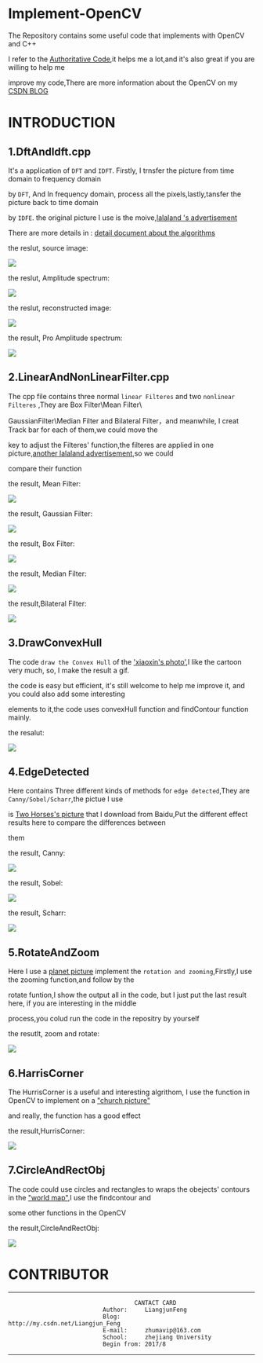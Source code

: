 # Implement-OpenCV
The Repository contains some useful code that implements with OpenCV and C++  

I refer to the [Authoritative Code](https://github.com/opencv/opencv),it helps me a lot,and it's also great if you are willing to help me

improve my code,There are more information about the OpenCV on my [CSDN BLOG](http://write.blog.csdn.net/postlist)

# INTRODUCTION

## 1.DftAndIdft.cpp
It's a application of `DFT` and `IDFT`. Firstly, I trnsfer the picture from time domain to frequency domain

by `DFT`, And In frequency domain, process all the pixels,lastly,tansfer the picture back to time domain

by `IDFE`. the original picture I use is the moive,[lalaland 's advertisement](https://github.com/LiangjunFeng/Implement-OpenCV/blob/master/Picture/DftAndIdft/lalaland_2.jpg) 

There are more details in :  [detail document about the algorithms](http://blog.csdn.net/baimafujinji/article/details/51724371)

the reslut, source image:

  
  ![](https://github.com/LiangjunFeng/Implement-OpenCV/blob/master/Picture/DftAndIdft/Source%20Image.png)
 


the reslut, Amplitude spectrum:

  
  ![](https://github.com/LiangjunFeng/Implement-OpenCV/blob/master/Picture/DftAndIdft/Amplitude%20spectrum.png) 
 


the reslut, reconstructed image:


  
  ![](https://github.com/LiangjunFeng/Implement-OpenCV/blob/master/Picture/DftAndIdft/reconstructed%20image.png) 


the result, Pro Amplitude spectrum:

  
  ![](https://github.com/LiangjunFeng/Implement-OpenCV/blob/master/Picture/DftAndIdft/Pro%20Amplitude%20spectrum.png) 
  
 
## 2.LinearAndNonLinearFilter.cpp
The cpp file contains three normal `linear Filteres` and two `nonlinear Filteres` ,They are Box Filter\Mean Filter\
 
GaussianFilter\Median Filter and Bilateral Filter，and meanwhile, I creat Track bar for each of them,we could move the 
 
key to adjust the Filteres' function,the filteres are applied in one picture,[another lalaland advertisement](https://github.com/LiangjunFeng/Implement-OpenCV/blob/master/Picture/LinearAndNonlinearFilter/lalaland_1.jpeg),so we could 
 
compare their function
 
the result, Mean Filter:
 
![](https://github.com/LiangjunFeng/Implement-OpenCV/blob/master/Picture/LinearAndNonlinearFilter/Median.png)
 
the result, Gaussian Filter:
 
![](https://github.com/LiangjunFeng/Implement-OpenCV/blob/master/Picture/LinearAndNonlinearFilter/Gaussian.png)
 
the result, Box Filter:
 
![](https://github.com/LiangjunFeng/Implement-OpenCV/blob/master/Picture/LinearAndNonlinearFilter/BoxFilter.png)
 
the result, Median Filter:
 
![](https://github.com/LiangjunFeng/Implement-OpenCV/blob/master/Picture/LinearAndNonlinearFilter/Median.png)
 
the result,Bilateral Filter:
 
![](https://github.com/LiangjunFeng/Implement-OpenCV/blob/master/Picture/LinearAndNonlinearFilter/Bilateral.png)
 
 ## 3.DrawConvexHull
The code `draw the Convex Hull` of the ['xiaoxin's photo'](https://github.com/LiangjunFeng/Implement-OpenCV/blob/master/Picture/DrawConvexHull/xiaoxin.jpg),I like the cartoon very much, so, I make the result a gif.
 
the code is easy but efficient, it's still welcome to help me improve it, and you could also add some interesting 

elements to it,the code uses convexHull function and findContour function mainly.

the resalut:

![](https://github.com/LiangjunFeng/Implement-OpenCV/blob/master/Picture/DrawConvexHull/xiaoxin.gif)
 
 ## 4.EdgeDetected
Here contains Three different kinds of methods for `edge detected`,They are `Canny/Sobel/Scharr`,the pictue I use 

is [Two Horses's picture](https://github.com/LiangjunFeng/Implement-OpenCV/blob/master/Picture/EdgeDetected/horse.jpg) that I download from Baidu,Put the different effect results here to compare the differences between 

them

the result, Canny:

![](https://github.com/LiangjunFeng/Implement-OpenCV/blob/master/Picture/EdgeDetected/Canny.png)

the result, Sobel:

![](https://github.com/LiangjunFeng/Implement-OpenCV/blob/master/Picture/EdgeDetected/Sobel.png)

the result, Scharr:

![](https://github.com/LiangjunFeng/Implement-OpenCV/blob/master/Picture/EdgeDetected/Scharr.png)

## 5.RotateAndZoom
Here I use a [planet picture](https://github.com/LiangjunFeng/Implement-OpenCV/blob/master/Picture/EdgeDetected/planet.png) implement the `rotation and zooming`,Firstly,I use the zooming function,and follow by the

rotate funtion,I show the output all in the code, but I just put the last result here, if you are interesting in the middle 

process,you colud run the code in the repositry by yourself

the resutlt, zoom and rotate:

![](https://github.com/LiangjunFeng/Implement-OpenCV/blob/master/Picture/RotateAndZoom/planet_Rotate.png)


## 6.HarrisCorner
The HurrisCorner is a useful and interesting algrithom, I use the function in OpenCV to implement on a ["church picture"](https://github.com/LiangjunFeng/Implement-OpenCV/blob/master/Picture/HurrisCorner/church.png)

and really, the function has a good effect

the result,HurrisCorner:

![](https://github.com/LiangjunFeng/Implement-OpenCV/blob/master/Picture/HurrisCorner/harricorner.png)

## 7.CircleAndRectObj
The code could use circles and rectangles to wraps the obejects' contours in the ["world map"](https://github.com/LiangjunFeng/Implement-OpenCV/blob/master/Picture/HurrisCorner/map_1.png),I use the findcontour and 

some other functions in the OpenCV

the result,CircleAndRectObj:

![](https://github.com/LiangjunFeng/Implement-OpenCV/blob/master/Picture/CircleAndRectObej/map.gif)
 
 # CONTRIBUTOR

-----------------------------------------------------------------------
                                        CANTACT CARD
                               Author:     LiangjunFeng
                               Blog:       http://my.csdn.net/Liangjun_Feng
                               E-mail:     zhumavip@163.com
                               School:     zhejiang University
                               Begin from: 2017/8
-----------------------------------------------------------------------
   
